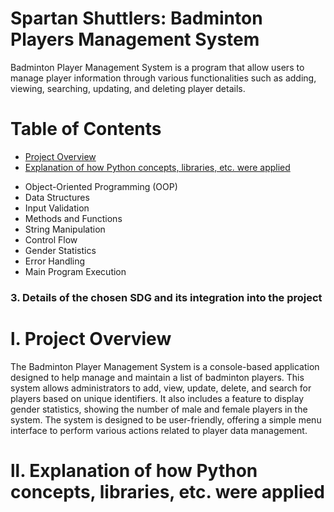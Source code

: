 # Spartan Shuttlers: Badminton Players Management System

Badminton Player Management System is a program that allow users to manage player information through various functionalities such as adding, viewing, searching, updating, and deleting player details. 

# Table of Contents

* [Project Overview](#project-overview)
* [Explanation of how Python concepts, libraries, etc. were applied](#Explanation-of-how-Python-concepts,-libraries,-etc.-were-applied)
- Object-Oriented Programming (OOP)
- Data Structures
- Input Validation
- Methods and Functions
- String Manipulation
- Control Flow
- Gender Statistics
- Error Handling
- Main Program Execution
### 3. Details of the chosen SDG and its integration into the project

# l. Project Overview
The Badminton Player Management System is a console-based application designed to help manage and maintain a list of badminton players. This system allows administrators to add, view, update, delete, and search for players based on unique identifiers. It also includes a feature to display gender statistics, showing the number of male and female players in the system. The system is designed to be user-friendly, offering a simple menu interface to perform various actions related to player data management.

# ll. Explanation of how Python concepts, libraries, etc. were applied
